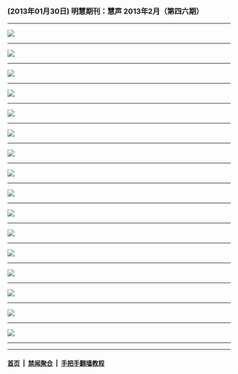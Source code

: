 ### (2013年01月30日) 明慧期刊：慧声 2013年2月（第四六期） 

---

<img src="http://qikan.minghui.org/mhqkpage/qikanimage/2013/01/30/huisheng-46-pdf-online1.png"/><hr/>
<img src="http://qikan.minghui.org/mhqkpage/qikanimage/2013/01/30/huisheng-46-pdf-online2.png"/><hr/>
<img src="http://qikan.minghui.org/mhqkpage/qikanimage/2013/01/30/huisheng-46-pdf-online3.png"/><hr/>
<img src="http://qikan.minghui.org/mhqkpage/qikanimage/2013/01/30/huisheng-46-pdf-online4.png"/><hr/>
<img src="http://qikan.minghui.org/mhqkpage/qikanimage/2013/01/30/huisheng-46-pdf-online5.png"/><hr/>
<img src="http://qikan.minghui.org/mhqkpage/qikanimage/2013/01/30/huisheng-46-pdf-online6.png"/><hr/>
<img src="http://qikan.minghui.org/mhqkpage/qikanimage/2013/01/30/huisheng-46-pdf-online7.png"/><hr/>
<img src="http://qikan.minghui.org/mhqkpage/qikanimage/2013/01/30/huisheng-46-pdf-online8.png"/><hr/>
<img src="http://qikan.minghui.org/mhqkpage/qikanimage/2013/01/30/huisheng-46-pdf-online9.png"/><hr/>
<img src="http://qikan.minghui.org/mhqkpage/qikanimage/2013/01/30/huisheng-46-pdf-online10.png"/><hr/>
<img src="http://qikan.minghui.org/mhqkpage/qikanimage/2013/01/30/huisheng-46-pdf-online11.png"/><hr/>
<img src="http://qikan.minghui.org/mhqkpage/qikanimage/2013/01/30/huisheng-46-pdf-online12.png"/><hr/>
<img src="http://qikan.minghui.org/mhqkpage/qikanimage/2013/01/30/huisheng-46-pdf-online13.png"/><hr/>
<img src="http://qikan.minghui.org/mhqkpage/qikanimage/2013/01/30/huisheng-46-pdf-online14.png"/><hr/>
<img src="http://qikan.minghui.org/mhqkpage/qikanimage/2013/01/30/huisheng-46-pdf-online15.png"/><hr/>
<img src="http://qikan.minghui.org/mhqkpage/qikanimage/2013/01/30/huisheng-46-pdf-online16.png"/><hr/>


---

#### [首页](../../../..) &nbsp;|&nbsp; [禁闻聚合](https://github.com/gfw-breaker/banned-news) &nbsp;|&nbsp; [手把手翻墙教程](https://github.com/gfw-breaker/guides) 